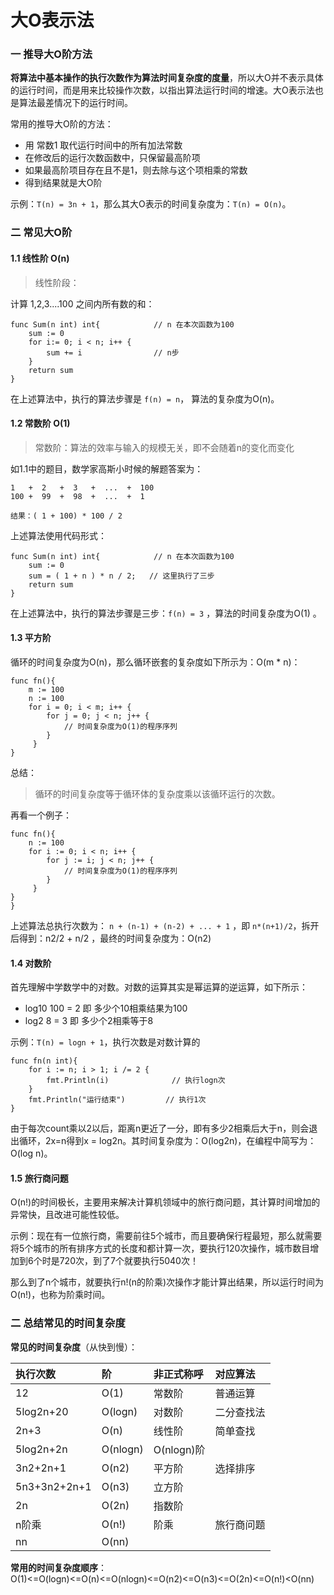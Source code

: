 # 大O表示法

### 一 推导大O阶方法

**将算法中基本操作的执行次数作为算法时间复杂度的度量**，所以大O并不表示具体的运行时间，而是用来比较操作次数，以指出算法运行时间的增速。大O表示法也是算法最差情况下的运行时间。

常用的推导大O阶的方法：

* 用 常数1 取代运行时间中的所有加法常数
* 在修改后的运行次数函数中，只保留最高阶项
* 如果最高阶项目存在且不是1，则去除与这个项相乘的常数
* 得到结果就是大O阶

示例：`T(n) = 3n + 1`，那么其大O表示的时间复杂度为：`T(n) = O(n)`。

### 二 常见大O阶

#### 1.1 线性阶 O\(n\)

> 线性阶段：

计算 1,2,3....100 之间内所有数的和：

```text
func Sum(n int) int{            // n 在本次函数为100
    sum := 0
    for i:= 0; i < n; i++ {
        sum += i                // n步
    }
    return sum
}
```

在上述算法中，执行的算法步骤是 `f(n) = n`， 算法的复杂度为O\(n\)。

#### 1.2 常数阶 O\(1\)

> 常数阶：算法的效率与输入的规模无关，即不会随着n的变化而变化

如1.1中的题目，数学家高斯小时候的解题答案为：

```text
1   +  2   +  3   +  ...  +  100
100 +  99  +  98  +  ...  +  1

结果：( 1 + 100) * 100 / 2
```

上述算法使用代码形式：

```text
func Sum(n int) int{            // n 在本次函数为100
    sum := 0
    sum = ( 1 + n ) * n / 2;   // 这里执行了三步
    return sum
}    
```

在上述算法中，执行的算法步骤是三步：`f(n) = 3` ，算法的时间复杂度为O\(1\) 。

#### 1.3 平方阶

循环的时间复杂度为O\(n\)，那么循环嵌套的复杂度如下所示为：O\(m \* n\)：

```text
func fn(){
    m := 100
    n := 100
    for i = 0; i < m; i++ {
        for j = 0; j < n; j++ {
            // 时间复杂度为O(1)的程序序列
        }
     }
}
```

总结：

> 循环的时间复杂度等于循环体的复杂度乘以该循环运行的次数。

再看一个例子：

```text
func fn(){
    n := 100
    for i := 0; i < n; i++ {
        for j := i; j < n; j++ {
            // 时间复杂度为O(1)的程序序列
        }
     }
}
}
```

上述算法总执行次数为： `n + (n-1) + (n-2) + ... + 1` ，即 `n*(n+1)/2`，拆开后得到：n2/2 + n/2 ，最终的时间复杂度为：O\(n2\)

#### 1.4 对数阶

首先理解中学数学中的对数。对数的运算其实是幂运算的逆运算，如下所示：

* log10 100 = 2 即 多少个10相乘结果为100
* log2 8 = 3 即 多少个2相乘等于8

示例：`T(n) = logn + 1`，执行次数是对数计算的

```text
func fn(n int){
    for i := n; i > 1; i /= 2 {
        fmt.Println(i)              // 执行logn次
    }
    fmt.Println("运行结束")         // 执行1次
}
```

由于每次count乘以2以后，距离n更近了一分，即有多少2相乘后大于n，则会退出循环，2x=n得到x = log2n。其时间复杂度为：O\(log2n\)，在编程中简写为：O\(log n\)。

#### 1.5 旅行商问题

O\(n!\)的时间极长，主要用来解决计算机领域中的旅行商问题，其计算时间增加的异常快，且改进可能性较低。

示例：现在有一位旅行商，需要前往5个城市，而且要确保行程最短，那么就需要将5个城市的所有排序方式的长度和都计算一次，要执行120次操作，城市数目增加到6个时是720次，到了7个就要执行5040次！

那么到了n个城市，就要执行n!\(n的阶乘\)次操作才能计算出结果，所以运行时间为O\(n!\)，也称为阶乘时间。

### 二 总结常见的时间复杂度

**常见的时间复杂度**（从快到慢）：

| 执行次数 | 阶 | 非正式称呼 | 对应算法 |
| :--- | :--- | :--- | :--- |
| 12 | O\(1\) | 常数阶 | 普通运算 |
| 5log2n+20 | O\(logn\) | 对数阶 | 二分查找法 |
| 2n+3 | O\(n\) | 线性阶 | 简单查找 |
| 5log2n+2n | O\(nlogn\) | O\(nlogn\)阶 |  |
| 3n2+2n+1 | O\(n2\) | 平方阶 | 选择排序 |
| 5n3+3n2+2n+1 | O\(n3\) | 立方阶 |  |
| 2n | O\(2n\) | 指数阶 |  |
| n阶乘 | O\(n!\) | 阶乘 | 旅行商问题 |
| nn | O\(nn\) |  |  |

**常用的时间复杂度顺序**：  
O\(1\)&lt;=O\(logn\)&lt;=O\(n\)&lt;=O\(nlogn\)&lt;=O\(n2\)&lt;=O\(n3\)&lt;=O\(2n\)&lt;=O\(n!\)&lt;O\(nn\)

